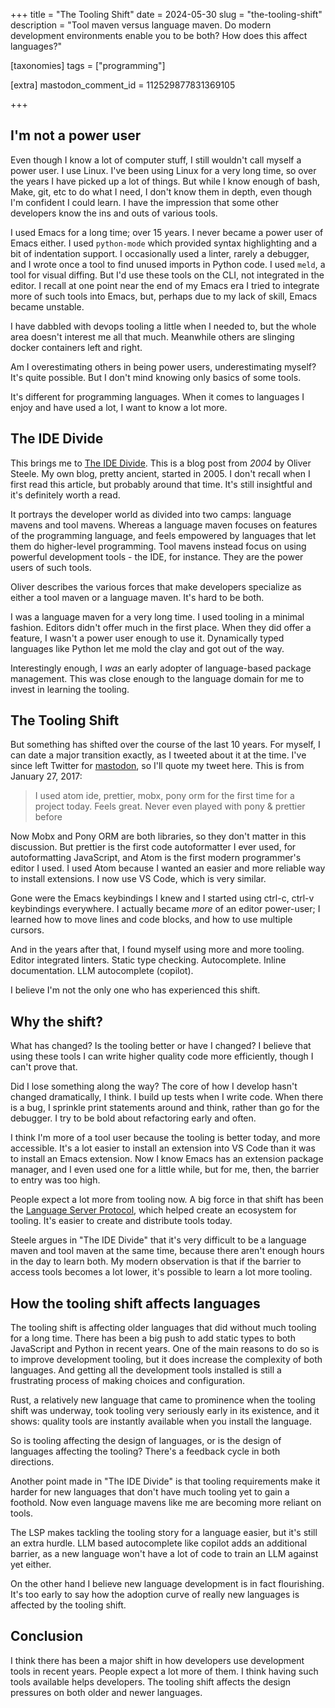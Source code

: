 +++
title = "The Tooling Shift"
date = 2024-05-30
slug = "the-tooling-shift"
description = "Tool maven versus language maven. Do modern development environments enable you to be both? How does this affect languages?"

[taxonomies]
tags = ["programming"]

[extra]
mastodon_comment_id = 112529877831369105

+++

## I'm not a power user

Even though I know a lot of computer stuff, I still wouldn't call myself a
power user. I use Linux. I've been using Linux for a very long time, so over
the years I have picked up a lot of things. But while I know enough of bash,
Make, git, etc to do what I need, I don't know them in depth, even though I'm
confident I could learn. I have the impression that some other developers know
the ins and outs of various tools.

I used Emacs for a long time; over 15 years. I never became a power user of
Emacs either. I used `python-mode` which provided syntax highlighting and a bit
of indentation support. I occasionally used a linter, rarely a debugger, and I
wrote once a tool to find unused imports in Python code. I used `meld`, a tool
for visual diffing. But I'd use these tools on the CLI, not integrated in the
editor. I recall at one point near the end of my Emacs era I tried to integrate
more of such tools into Emacs, but, perhaps due to my lack of skill, Emacs
became unstable.

I have dabbled with devops tooling a little when I needed to, but the whole
area doesn't interest me all that much. Meanwhile others are slinging docker
containers left and right.

Am I overestimating others in being power users, underestimating myself? It's
quite possible. But I don't mind knowing only basics of some tools.

It's different for programming languages. When it comes to languages I enjoy
and have used a lot, I want to know a lot more.

## The IDE Divide

This brings me to [The IDE Divide](https://blog.osteele.com/2004/11/ides). This
is a blog post from _2004_ by Oliver Steele. My own blog, pretty ancient,
started in 2005. I don't recall when I first read this article, but probably
around that time. It's still insightful and it's definitely worth a read.

It portrays the developer world as divided into two camps: language mavens and
tool mavens. Whereas a language maven focuses on features of the programming
language, and feels empowered by languages that let them do higher-level
programming. Tool mavens instead focus on using powerful development tools -
the IDE, for instance. They are the power users of such tools.

Oliver describes the various forces that make developers specialize as either
a tool maven or a language maven. It's hard to be both.

I was a language maven for a very long time. I used tooling in a minimal
fashion. Editors didn't offer much in the first place. When they did offer a
feature, I wasn't a power user enough to use it. Dynamically typed languages
like Python let me mold the clay and got out of the way.

Interestingly enough, I _was_ an early adopter of language-based package
management. This was close enough to the language domain for me to invest in
learning the tooling.

## The Tooling Shift

But something has shifted over the course of the last 10 years. For myself, I
can date a major transition exactly, as I tweeted about it at the time. I've
since left Twitter for [mastodon](https://hachyderm.io/@faassen), so I'll
quote my tweet here. This is from January 27, 2017:

> I used atom ide, prettier, mobx, pony orm for the first time for a project
> today. Feels great. Never even played with pony & prettier before

Now Mobx and Pony ORM are both libraries, so they don't matter in this
discussion. But prettier is the first code autoformatter I ever used, for
autoformatting JavaScript, and Atom is the first modern programmer's editor I
used. I used Atom because I wanted an easier and more reliable way to install
extensions. I now use VS Code, which is very similar.

Gone were the Emacs keybindings I knew and I started using ctrl-c, ctrl-v
keybindings everywhere. I actually became _more_ of an editor power-user; I
learned how to move lines and code blocks, and how to use multiple cursors.

And in the years after that, I found myself using more and more tooling. Editor
integrated linters. Static type checking. Autocomplete. Inline documentation.
LLM autocomplete (copilot).

I believe I'm not the only one who has experienced this shift.

## Why the shift?

What has changed? Is the tooling better or have I changed? I believe that using
these tools I can write higher quality code more efficiently, though I can't
prove that.

Did I lose something along the way? The core of how I develop hasn't changed
dramatically, I think. I build up tests when I write code. When there is a bug,
I sprinkle print statements around and think, rather than go for the debugger.
I try to be bold about refactoring early and often.

I think I'm more of a tool user because the tooling is better today, and more
accessible. It's a lot easier to install an extension into VS Code than it was
to install an Emacs extension. Now I know Emacs has an extension package
manager, and I even used one for a little while, but for me, then, the barrier
to entry was too high.

People expect a lot more from tooling now. A big force in that shift has been
the [Language Server
Protocol](https://en.wikipedia.org/wiki/Language_Server_Protocol), which helped
create an ecosystem for tooling. It's easier to create and distribute tools
today.

Steele argues in "The IDE Divide" that it's very difficult to be a language
maven and tool maven at the same time, because there aren't enough hours in the
day to learn both. My modern observation is that if the barrier to access tools
becomes a lot lower, it's possible to learn a lot more tooling.

## How the tooling shift affects languages

The tooling shift is affecting older languages that did without much tooling
for a long time. There has been a big push to add static types to both
JavaScript and Python in recent years. One of the main reasons to do so is to
improve development tooling, but it does increase the complexity of both
languages. And getting all the development tools installed is still a
frustrating process of making choices and configuration.

Rust, a relatively new language that came to prominence when the tooling shift
was underway, took tooling very seriously early in its existence, and it
shows: quality tools are instantly available when you install the language.

So is tooling affecting the design of languages, or is the design of languages
affecting the tooling? There's a feedback cycle in both directions.

Another point made in "The IDE Divide" is that tooling requirements make it
harder for new languages that don't have much tooling yet to gain a foothold.
Now even language mavens like me are becoming more reliant on tools.

The LSP makes tackling the tooling story for a language easier, but it's still
an extra hurdle. LLM based autocomplete like copilot adds an additional
barrier, as a new language won't have a lot of code to train an LLM against yet
either.

On the other hand I believe new language development is in fact flourishing.
It's too early to say how the adoption curve of really new languages is
affected by the tooling shift.

## Conclusion

I think there has been a major shift in how developers use development tools in
recent years. People expect a lot more of them. I think having such tools
available helps developers. The tooling shift affects the design pressures on
both older and newer languages.
